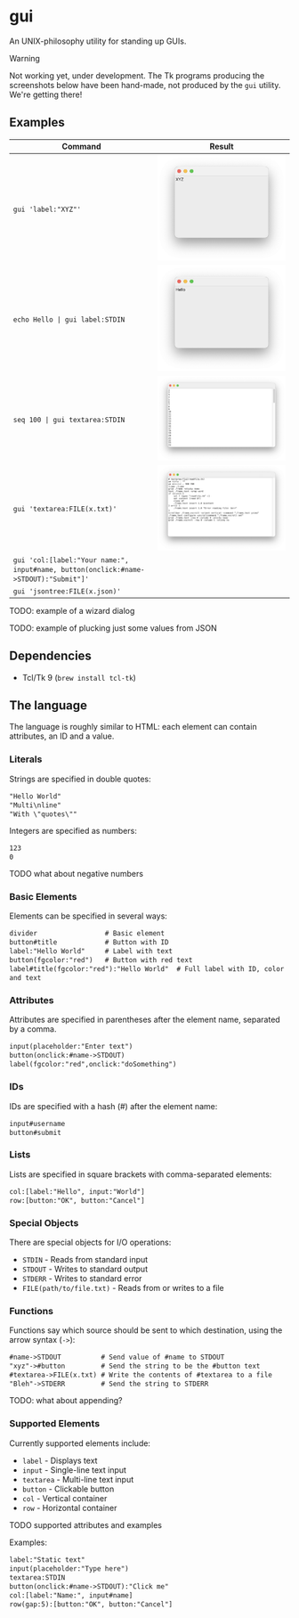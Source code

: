 # gui

An UNIX-philosophy utility for standing up GUIs.

> [!WARNING]
> Not working yet, under development. The Tk programs producing the screenshots
> below have been hand-made, not produced by the `gui` utility. We're getting
> there!

## Examples

| Command                                                                              | Result                                                               |
| ------------------------------------------------------------------------------------ | -------------------------------------------------------------------- |
| `gui 'label:"XYZ"'`                                                                  | ![](https://github.com/Janiczek/gui/raw/main/examples/label.webp)    |
| `echo Hello \| gui label:STDIN`                                                      | ![](https://github.com/Janiczek/gui/raw/main/examples/stdin.webp)    |
| `seq 100 \| gui textarea:STDIN`                                                      | ![](https://github.com/Janiczek/gui/raw/main/examples/textarea.webp) |
| `gui 'textarea:FILE(x.txt)'`                                                         | ![](https://github.com/Janiczek/gui/raw/main/examples/readfile.webp) |
| `gui 'col:[label:"Your name:", input#name, button(onclick:#name->STDOUT):"Submit"]'` |                                                                      |
| `gui 'jsontree:FILE(x.json)'`                                                        |                                                                      |

TODO: example of a wizard dialog

TODO: example of plucking just some values from JSON

## Dependencies

- Tcl/Tk 9 (`brew install tcl-tk`)

## The language

The language is roughly similar to HTML: each element can contain attributes, an
ID and a value.

### Literals

Strings are specified in double quotes:

```
"Hello World"
"Multi\nline"
"With \"quotes\""
```

Integers are specified as numbers:

```
123
0
```

TODO what about negative numbers

### Basic Elements

Elements can be specified in several ways:

```
divider                 # Basic element
button#title            # Button with ID
label:"Hello World"     # Label with text
button(fgcolor:"red")   # Button with red text
label#title(fgcolor:"red"):"Hello World"  # Full label with ID, color and text
```

### Attributes

Attributes are specified in parentheses after the element name, separated by a
comma.

```
input(placeholder:"Enter text")
button(onclick:#name->STDOUT)
label(fgcolor:"red",onclick:"doSomething")
```

### IDs

IDs are specified with a hash (#) after the element name:

```
input#username
button#submit
```

### Lists

Lists are specified in square brackets with comma-separated elements:

```
col:[label:"Hello", input:"World"]
row:[button:"OK", button:"Cancel"]
```

### Special Objects

There are special objects for I/O operations:

- `STDIN` - Reads from standard input
- `STDOUT` - Writes to standard output
- `STDERR` - Writes to standard error
- `FILE(path/to/file.txt)` - Reads from or writes to a file

### Functions

Functions say which source should be sent to which destination, using the arrow
syntax (`->`):

```
#name->STDOUT          # Send value of #name to STDOUT
"xyz"->#button         # Send the string to be the #button text
#textarea->FILE(x.txt) # Write the contents of #textarea to a file
"Bleh"->STDERR         # Send the string to STDERR
```

TODO: what about appending?

### Supported Elements

Currently supported elements include:

- `label` - Displays text
- `input` - Single-line text input
- `textarea` - Multi-line text input
- `button` - Clickable button
- `col` - Vertical container
- `row` - Horizontal container

TODO supported attributes and examples

Examples:

```
label:"Static text"
input(placeholder:"Type here")
textarea:STDIN
button(onclick:#name->STDOUT):"Click me"
col:[label:"Name:", input#name]
row(gap:5):[button:"OK", button:"Cancel"]
```
